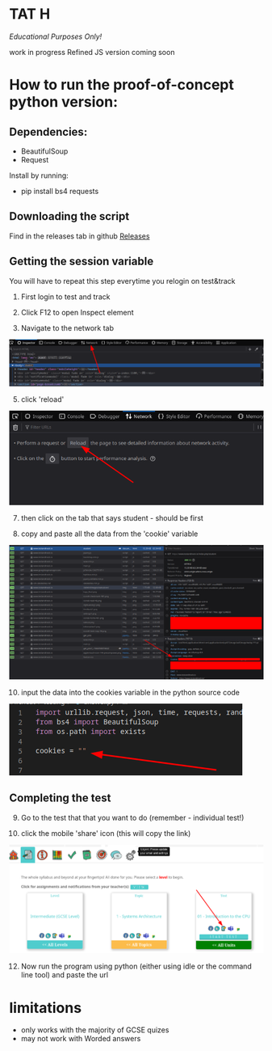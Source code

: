 # TAT H
*Educational Purposes Only!*

work in progress
Refined JS version coming soon
# How to run the proof-of-concept python version:

## Dependencies:
- BeautifulSoup
- Request


Install by running:
- pip install bs4 requests

## Downloading the script
Find in the releases tab in github
[Releases](https://github.com/JakeT23cool/TATH/releases)
## Getting the session variable

You will have to repeat this step everytime you relogin on test&track

1. First login to test and track

2. Click F12 to open Inspect element

3. Navigate to the network tab

<img src="https://raw.githubusercontent.com/JakeT23cool/TATH/stablebranch/src/1.png">

5. click 'reload'

<img src="https://raw.githubusercontent.com/JakeT23cool/TATH/stablebranch/src/2.png">

7. then click on the tab that says student - should be first

8. copy and paste all the data from the 'cookie' variable

<img src="https://raw.githubusercontent.com/JakeT23cool/TATH/stablebranch/src/3.png">

10. input the data into the cookies variable in the python source code

<img src="https://raw.githubusercontent.com/JakeT23cool/TATH/stablebranch/src/4.png">

## Completing the test
9. Go to the test that that you want to do (remember - individual test!)

10. click the mobile 'share' icon (this will copy the link)

<img src="https://raw.githubusercontent.com/JakeT23cool/TATH/stablebranch/src/5.png">

12. Now run the program using python (either using idle or the command line tool) and paste the url

# limitations
- only works with the majority of GCSE quizes
- may not work with Worded answers
